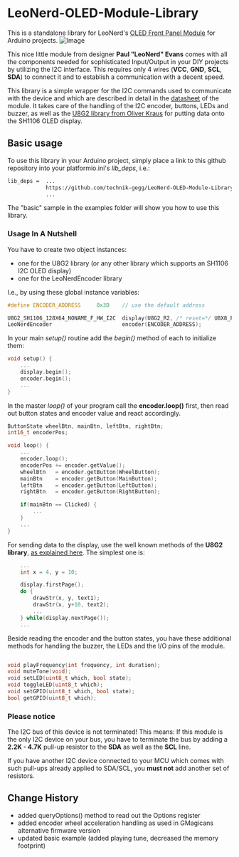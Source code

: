 # LeoNerd-OLED-Module-Library

This is a standalone library for LeoNerd's [OLED Front Panel Module](https://www.tindie.com/products/leonerd/oled-front-panel-module/) for Arduino projects.
![Image](https://cdn.tindiemedia.com/images/resize/vT8K8YJx4fqYTFgQj5vLBKUB6yM=/p/full-fit-in/2400x1600/i/46252/products/2019-02-09T14%3A52%3A38.181Z-IMG_6938.jpg)

This nice little module from designer **Paul "LeoNerd" Evans** comes with all the components needed for sophisticated Input/Output in your DIY projects by utilizing the I2C interface. This requires only 4 wires (**VCC**, **GND**, **SCL**, **SDA**) to connect it and to establish a communication with a decent speed.

This library is a simple wrapper for the I2C commands used to communicate with the device and which are described in detail in the [datasheet](https://d3s5r33r268y59.cloudfront.net/datasheets/16167/2020-09-09-16-08-39/driver.pdf) of the module.
It takes care of the handling of the I2C encoder, buttons, LEDs and buzzer, as well as the [U8G2 library from Oliver Kraus](https://github.com/olikraus/u8g2) for putting data onto the SH1106 OLED display.

## Basic usage

To use this library in your Arduino project, simply place a link to this github repository into your platformio.ini's *lib_deps*, i.e.:

```bash
lib_deps =  ...
            https://github.com/technik-gegg/LeoNerd-OLED-Module-Library.git
            ...
```

The "basic" sample in the examples folder will show you how to use this library.

### Usage In A Nutshell

You have to create two object instances:

+ one for the U8G2 library (or any other library which supports an SH1106 I2C OLED display)
+ one for the LeoNerdEncoder library

I.e., by using these global instance variables:

```cpp
#define ENCODER_ADDRESS     0x3D    // use the default address

U8G2_SH1106_128X64_NONAME_F_HW_I2C  display(U8G2_R2, /* reset=*/ U8X8_PIN_NONE);
LeoNerdEncoder                      encoder(ENCODER_ADDRESS);

```

In your main *setup()* routine add the *begin()* method of each to initialize them:

```cpp
void setup() {
    ...
    display.begin();
    encoder.begin();
    ...
}
```

In the master *loop()* of your program call the **encoder.loop()** first, then read out button states and encoder value and react accordingly.

```cpp
ButtonState wheelBtn, mainBtn, leftBtn, rightBtn;
int16_t encoderPos;

void loop() {
    ...
    encoder.loop();
    encoderPos += encoder.getValue();
    wheelBtn   = encoder.getButton(WheelButton);
    mainBtn    = encoder.getButton(MainButton);
    leftBtn    = encoder.getButton(LeftButton);
    rightBtn   = encoder.getButton(RightButton);

    if(mainBtn == Clicked) {
        ...
    }
    ...
}
```

For sending data to the display, use the well known methods of the **U8G2 library**, [as explained here](https://github.com/olikraus/u8g2/wiki/u8g2reference). The simplest one is:

```cpp
    ...
    int x = 4, y = 10;

    display.firstPage();
    do {
        drawStr(x, y, text1);
        drawStr(x, y+10, text2);
        ...
    } while(display.nextPage());
    ...
```

Beside reading the encoder and the button states, you have these additional methods for handling the buzzer, the LEDs and the I/O pins of the module.

```cpp

void playFrequency(int frequency, int duration);
void muteTone(void);
void setLED(uint8_t which, bool state);
void toggleLED(uint8_t which);
void setGPIO(uint8_t which, bool state);
bool getGPIO(uint8_t which);
```

### Please notice

The I2C bus of this device is not terminated!
This means: If this module is the only I2C device on your bus, you have to terminate the bus by adding a **2.2K - 4.7K** pull-up resistor to the **SDA** as well as the **SCL** line.

If you have another I2C device connected to your MCU which comes with such pull-ups already applied to SDA/SCL, you **must not** add another set of resistors.

## Change History

+ added queryOptions() method to read out the Options register
+ added encoder wheel acceleration handling as used in GMagicans alternative firmware version
+ updated basic example (added playing tune, decreased the memory footprint)